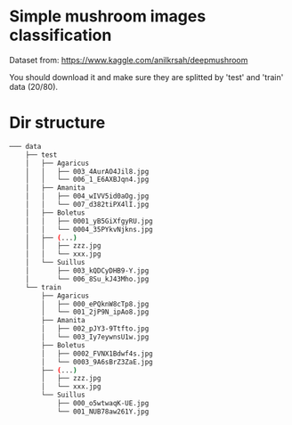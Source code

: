 # Simple mushroom images classification

Dataset from: https://www.kaggle.com/anilkrsah/deepmushroom

You should download it and make sure they are splitted by 'test' and 'train' data (20/80).

# Dir structure
```bash
─── data
    ├── test
    │   ├── Agaricus
    │   │   ├── 003_4AurAO4Jil8.jpg
    │   │   └── 006_1_E6AXBJqn4.jpg
    │   ├── Amanita
    │   │   ├── 004_wIVV5id0aOg.jpg
    │   │   └── 007_d382tiPX4lI.jpg
    │   ├── Boletus
    │   │   ├── 0001_yB5GiXfgyRU.jpg
    │   │   └── 0004_35PYkvNjkns.jpg
    │   ├── (...)
    │   │   ├── zzz.jpg
    │   │   └── xxx.jpg
    │   └── Suillus
    │       ├── 003_kQDCyDHB9-Y.jpg
    │       └── 006_8Su_kJ43Mho.jpg
    └── train
        ├── Agaricus
        │   ├── 000_ePQknW8cTp8.jpg
        │   └── 001_2jP9N_ipAo8.jpg
        ├── Amanita
        │   ├── 002_pJY3-9Ttfto.jpg
        │   └── 003_Iy7eywnsU1w.jpg
        ├── Boletus
        │   ├── 0002_FVNX1Bdwf4s.jpg
        │   └── 0003_9A6sBrZ3ZaE.jpg
        ├── (...)
        │   ├── zzz.jpg
        │   └── xxx.jpg
        └── Suillus
            ├── 000_o5wtwaqK-UE.jpg
            └── 001_NUB78aw261Y.jpg

```
